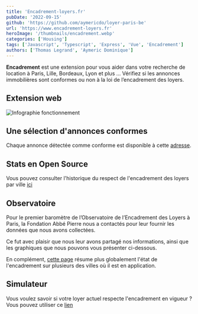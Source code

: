 ```yaml
---
title: 'Encadrement-loyers.fr'
pubDate: '2022-09-15'
github: 'https://github.com/aymericdo/loyer-paris-be'
url: 'https://www.encadrement-loyers.fr'
heroImage: '/thumbnails/encadrement.webp'
categories: ['Housing']
tags: ['Javascript', 'Typescript', 'Express', 'Vue', 'Encadrement']
authors: ['Thomas Legrand', 'Aymeric Dominique']
---
```


**Encadrement** est une extension pour vous aider dans votre recherche de location à Paris, Lille, Bordeaux, Lyon et plus ...
Vérifiez si les annonces immobilières sont conformes ou non à la loi de l’encadrement des loyers.

## Extension web

![Infographie fonctionnement](/project-images/encadrement/infographie_encadrement.webp 'Infographie fonctionnement')

## Une sélection d'annonces conformes

Chaque annonce détectée comme conforme est disponible à cette [adresse](https://selection.encadrement-loyers.fr/).

## Stats en Open Source

Vous pouvez consulter l'historique du respect de l'encadrement des loyers par ville [ici](https://encadrement-loyers.fr/stats)

## Observatoire

Pour le premier baromètre de l’Observatoire de l’Encadrement des Loyers à Paris, la Fondation Abbé Pierre nous a contactés pour leur fournir les données que nous avons collectées.

Ce fut avec plaisir que nous leur avons partagé nos informations, ainsi que les graphiques que nous pouvons vous présenter ci-dessous.

En complément, [cette page](https://encadrement-loyers.fr/observatoire) résume plus globalement l'état de l'encadrement sur plusieurs des villes où il est en application.

## Simulateur

Vous voulez savoir si votre loyer actuel respecte l'encadrement en vigueur ? Vous pouvez utiliser ce [lien](https://encadrement-loyers.fr/simulator)
